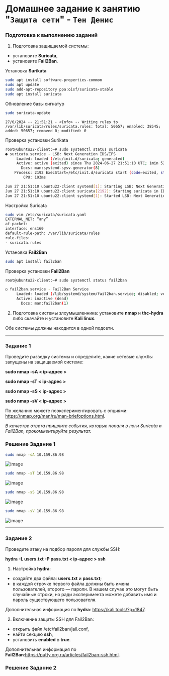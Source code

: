# Домашнее задание к занятию "`Защита сети`" - `Тен Денис`

### Подготовка к выполнению заданий

1. Подготовка защищаемой системы:

- установите **Suricata**,
- установите **Fail2Ban**.

Установка **Surikata**

```sh
sudo apt install software-properties-common
sudo apt update
sudo add-apt-repository ppa:oisf/suricata-stable
sudo apt install suricata
```
Обновление базы сигнатур

```sh
sudo suricata-update
```
```
27/6/2024 -- 21:51:21 - <Info> -- Writing rules to /var/lib/suricata/rules/suricata.rules: total: 50657; enabled: 38545; added: 50657; removed 0; modified: 0
```

Проверка установки Surikata

```sh
root@ubuntu22-client:~# sudo systemctl status suricata
● suricata.service - LSB: Next Generation IDS/IPS
     Loaded: loaded (/etc/init.d/suricata; generated)
     Active: active (exited) since Thu 2024-06-27 21:51:10 UTC; 1min 52s ago
       Docs: man:systemd-sysv-generator(8)
    Process: 2192 ExecStart=/etc/init.d/suricata start (code=exited, status=0/SUCCESS)
        CPU: 193ms

Jun 27 21:51:10 ubuntu22-client systemd[1]: Starting LSB: Next Generation IDS/IPS...
Jun 27 21:51:10 ubuntu22-client suricata[2192]: Starting suricata in IDS (af-packet) mode... done.
Jun 27 21:51:10 ubuntu22-client systemd[1]: Started LSB: Next Generation IDS/IPS.
```

Настройка Suricata

```sh
sudo vim /etc/suricata/suricata.yaml
EXTERNAL_NET: “any”
af-packet:
interface: ens160
default-rule-path: /var/lib/suricata/rules
rule-files:
- suricata.rules
```

Установка **Fail2Ban**

```sh
sudo apt install fail2ban
```

Проверка установки **Fail2Ban**

```sh
root@ubuntu22-client:~# sudo systemctl status fail2ban

○ fail2ban.service - Fail2Ban Service
     Loaded: loaded (/lib/systemd/system/fail2ban.service; disabled; vendor preset: enabled)
     Active: inactive (dead)
       Docs: man:fail2ban(1)
```


2. Подготовка системы злоумышленника: установите **nmap** и **thc-hydra** либо скачайте и установите **Kali linux**.

Обе системы должны находится в одной подсети.

------

### Задание 1

Проведите разведку системы и определите, какие сетевые службы запущены на защищаемой системе:

**sudo nmap -sA < ip-адрес >**

**sudo nmap -sT < ip-адрес >**

**sudo nmap -sS < ip-адрес >**

**sudo nmap -sV < ip-адрес >**

По желанию можете поэкспериментировать с опциями: https://nmap.org/man/ru/man-briefoptions.html.


*В качестве ответа пришлите события, которые попали в логи Suricata и Fail2Ban, прокомментируйте результат.*

### Решение Задание 1


```sh
sudo nmap -sA 10.159.86.98
```
![image](https://github.com/killakazzak/13-03-sdb-hw/assets/32342205/5c09ccdf-49e1-4dea-b020-f61d25b2a35d)


```sh
sudo nmap -sT 10.159.86.98
```
![image](https://github.com/killakazzak/13-03-sdb-hw/assets/32342205/c3c44384-ed75-458b-8682-218d40b92ddb)


```sh
sudo nmap -sS 10.159.86.98
```
![image](https://github.com/killakazzak/13-03-sdb-hw/assets/32342205/a3b4a300-0151-41a9-888f-9386c525626d)


```sh
sudo nmap -sV 10.159.86.98
```
![image](https://github.com/killakazzak/13-03-sdb-hw/assets/32342205/6eaa40f6-3cd0-451e-a055-283e471980ba)

------

### Задание 2

Проведите атаку на подбор пароля для службы SSH:

**hydra -L users.txt -P pass.txt < ip-адрес > ssh**

1. Настройка **hydra**: 
 
 - создайте два файла: **users.txt** и **pass.txt**;
 - в каждой строчке первого файла должны быть имена пользователей, второго — пароли. В нашем случае это могут быть случайные строки, но ради эксперимента можете добавить имя и пароль существующего пользователя.

Дополнительная информация по **hydra**: https://kali.tools/?p=1847.

2. Включение защиты SSH для Fail2Ban:

-  открыть файл /etc/fail2ban/jail.conf,
-  найти секцию **ssh**,
-  установить **enabled**  в **true**.

Дополнительная информация по **Fail2Ban**:https://putty.org.ru/articles/fail2ban-ssh.html.

### Решение Задание 2

